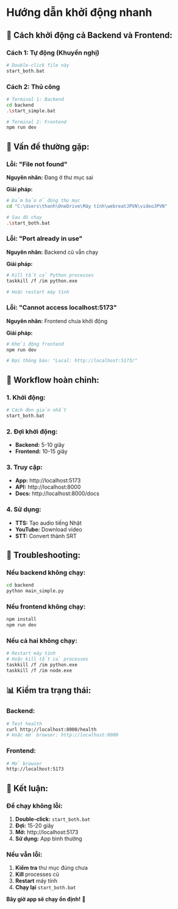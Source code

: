 # Hướng dẫn khởi động nhanh

## 🚀 **Cách khởi động cả Backend và Frontend:**

### **Cách 1: Tự động (Khuyến nghị)**
```bash
# Double-click file này
start_both.bat
```

### **Cách 2: Thủ công**
```bash
# Terminal 1: Backend
cd backend
.\start_simple.bat

# Terminal 2: Frontend  
npm run dev
```

## 📍 **Vấn đề thường gặp:**

### **Lỗi: "File not found"**
**Nguyên nhân:** Đang ở thư mục sai

**Giải pháp:**
```bash
# Đảm bảo ở đúng thư mục
cd "C:\Users\thanh\OneDrive\Máy tính\webreatJPVN\videoJPVN"

# Sau đó chạy
.\start_both.bat
```

### **Lỗi: "Port already in use"**
**Nguyên nhân:** Backend cũ vẫn chạy

**Giải pháp:**
```bash
# Kill tất cả Python processes
taskkill /f /im python.exe

# Hoặc restart máy tính
```

### **Lỗi: "Cannot access localhost:5173"**
**Nguyên nhân:** Frontend chưa khởi động

**Giải pháp:**
```bash
# Khởi động frontend
npm run dev

# Đợi thông báo: "Local: http://localhost:5173/"
```

## 🎯 **Workflow hoàn chỉnh:**

### **1. Khởi động:**
```bash
# Cách đơn giản nhất
start_both.bat
```

### **2. Đợi khởi động:**
- **Backend:** 5-10 giây
- **Frontend:** 10-15 giây

### **3. Truy cập:**
- **App:** http://localhost:5173
- **API:** http://localhost:8000
- **Docs:** http://localhost:8000/docs

### **4. Sử dụng:**
- **TTS:** Tạo audio tiếng Nhật
- **YouTube:** Download video
- **STT:** Convert thành SRT

## 🔧 **Troubleshooting:**

### **Nếu backend không chạy:**
```bash
cd backend
python main_simple.py
```

### **Nếu frontend không chạy:**
```bash
npm install
npm run dev
```

### **Nếu cả hai không chạy:**
```bash
# Restart máy tính
# Hoặc kill tất cả processes
taskkill /f /im python.exe
taskkill /f /im node.exe
```

## 📊 **Kiểm tra trạng thái:**

### **Backend:**
```bash
# Test health
curl http://localhost:8000/health
# Hoặc mở browser: http://localhost:8000
```

### **Frontend:**
```bash
# Mở browser
http://localhost:5173
```

## 🎉 **Kết luận:**

### **Để chạy không lỗi:**
1. **Double-click:** `start_both.bat`
2. **Đợi:** 15-20 giây
3. **Mở:** http://localhost:5173
4. **Sử dụng:** App bình thường

### **Nếu vẫn lỗi:**
1. **Kiểm tra** thư mục đúng chưa
2. **Kill** processes cũ
3. **Restart** máy tính
4. **Chạy lại** `start_both.bat`

**Bây giờ app sẽ chạy ổn định!** 🎯
